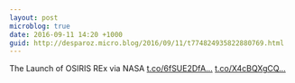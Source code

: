 ```yaml
---
layout: post
microblog: true
date: 2016-09-11 14:20 +1000
guid: http://desparoz.micro.blog/2016/09/11/t774824935822880769.html
---
```

The Launch of OSIRIS REx via NASA [t.co/6fSUE2DfA...](https://t.co/6fSUE2DfAi) [t.co/X4cBQXgCQ...](https://t.co/X4cBQXgCQa)
